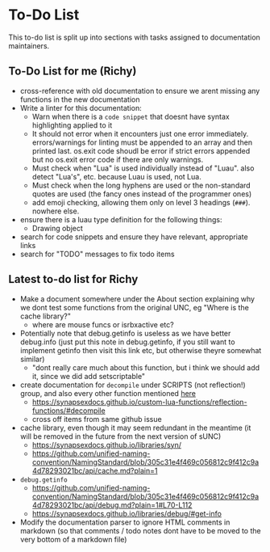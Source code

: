 # To-Do List

This to-do list is split up into sections with tasks assigned to documentation maintainers.

## To-Do List for me (Richy)

- cross-reference with old documentation to ensure we arent missing any functions in the new documentation
- Write a linter for this documentation:
  - Warn when there is a `code snippet` that doesnt have syntax highlighting applied to it
  - It should not error when it encounters just one error immediately. errors/warnings for linting must be appended to an array and then printed last. os.exit code shoudl be error if strict errors appended but no os.exit error code if there are only warnings.
  - Must check when "Lua" is used individually instead of "Luau". also detect "Lua's", etc. because Luau is used, not Lua.
  - Must check when the long hyphens are used or the non-standard quotes are used (the fancy ones instead of the programmer ones)
  - add emoji checking, allowing them only on level 3 headings (`###`). nowhere else.
- ensure there is a luau type definition for the following things:
  - Drawing object
- search for code snippets and ensure they have relevant, appropriate links
- search for "TODO" messages to fix todo items

## Latest to-do list for Richy

- Make a document somewhere under the About section explaining why we dont test some functions from the original UNC, eg "Where is the cache library?"
  - where are mouse funcs or isrbxactive etc?
- Potentially note that debug.getinfo is useless as we have better debug.info (just put this note in debug.getinfo, if you still want to implement getinfo then visit this link etc, but otherwise theyre somewhat similar)
  - "dont really care much about this function, but i think we should add it, since we did add setscriptable"
- create documentation for `decompile` under SCRIPTS (not reflection!) group, and also every other function mentioned [here](https://github.com/sUNC-Utilities/docs.sunc.su/issues/162)
  - <https://synapsexdocs.github.io/custom-lua-functions/reflection-functions/#decompile>
  - cross off items from same github issue
- cache library, even though it may seem redundant in the meantime (it will be removed in the future from the next version of sUNC)
  - <https://synapsexdocs.github.io/libraries/syn/>
  - <https://github.com/unified-naming-convention/NamingStandard/blob/305c31e4f469c056812c9f412c9a4d78293021bc/api/cache.md?plain=1>
- `debug.getinfo`
  - <https://github.com/unified-naming-convention/NamingStandard/blob/305c31e4f469c056812c9f412c9a4d78293021bc/api/debug.md?plain=1#L70-L112>
  - <https://synapsexdocs.github.io/libraries/debug/#get-info>
- Modify the documentation parser to ignore HTML comments in markdown (so that comments / todo notes dont have to be moved to the very bottom of a markdown file)
